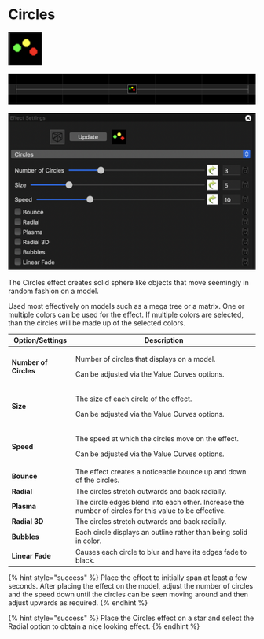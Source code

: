 # Circles

![Icon](<../../.gitbook/assets/image (373) (1).png>)

![Sequencer Grid](<../../.gitbook/assets/image (419).png>)

![](<../../.gitbook/assets/image (205).png>)

The Circles effect creates solid sphere like objects that move seemingly in random fashion on a model.

Used most effectively on models such as a mega tree or a matrix. One or multiple colors can be used for the effect. If multiple colors are selected, than the circles will be made up of the selected colors.

| Option/Settings       | Description                                                                                                    |
| --------------------- | -------------------------------------------------------------------------------------------------------------- |
| **Number of Circles** | <p>Number of circles that displays on a model.</p><p>Can be adjusted via the Value Curves options.</p>         |
| **Size**              | <p>The size of each circle of the effect. </p><p>Can be adjusted via the Value Curves options.</p>             |
| **Speed**             | <p>The speed at which the circles move on the effect. </p><p>Can be adjusted via the Value Curves options.</p> |
| **Bounce**            | The effect creates a noticeable bounce up and down of the circles.                                             |
| **Radial**            | The circles stretch outwards and back radially.                                                                |
| **Plasma**            | The circle edges blend into each other. Increase the number of circles for this value to be effective.         |
| **Radial 3D**         | The circles stretch outwards and back radially.                                                                |
| **Bubbles**           | Each circle displays an outline rather than being solid in color.                                              |
| **Linear Fade**       | Causes each circle to blur and have its edges fade to black.                                                   |

{% hint style="success" %}
Place the effect to initially span at least a few seconds. After placing the effect on the model, adjust the number of circles and the speed down until the circles can be seen moving around and then adjust upwards as required.
{% endhint %}

{% hint style="success" %}
Place the Circles effect on a star and select the Radial option to obtain a nice looking effect.
{% endhint %}
